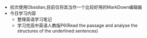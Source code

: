 - 初次使用Obsidian,目前仅将其当作一个比较好用的MarkDown编辑器
- 今日学习内容
	- 整理英语学习笔记
	- 学习完高中英语人教版P6(Read the passage and analyse the structures of the underlined sentences)